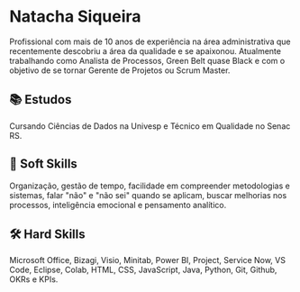 # Natacha Siqueira

Profissional com mais de 10 anos de experiência na área administrativa que recentemente descobriu a área da qualidade e se apaixonou. Atualmente trabalhando como Analista de Processos, Green Belt quase Black e com o objetivo de se tornar Gerente de Projetos ou Scrum Master.



## 📚 Estudos

Cursando Ciências de Dados na Univesp e Técnico em Qualidade no Senac RS.

## 🧩 Soft Skills

Organização, gestão de tempo, facilidade em compreender metodologias e sistemas, falar "não" e "não sei" quando se aplicam, buscar melhorias nos processos, inteligência emocional e pensamento analítico.

## 🛠 Hard Skills

Microsoft Office, Bizagi, Visio, Minitab, Power BI, Project, Service Now, VS Code, Eclipse, Colab, HTML, CSS, JavaScript, Java, Python, Git, Github, OKRs e KPIs.